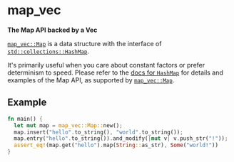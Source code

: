 # map_vec

**The Map API backed by a Vec**

[`map_vec::Map`](https://docs.rs/map_vec) is a data structure with the interface of [`std::collections::HashMap`](https://doc.rust-lang.org/std/collections/hash_map/struct.HashMap.html).

It's primarily useful when you care about constant factors or prefer determinism to speed.
Please refer to the [docs for `HashMap`](https://doc.rust-lang.org/std/collections/hash_map/struct.HashMap.html) for details and examples of the Map API, as supported by [`map_vec::Map`](https://docs.rs/map_vec).

## Example

```rust
fn main() {
  let mut map = map_vec::Map::new();
  map.insert("hello".to_string(), "world".to_string());
  map.entry("hello".to_string()).and_modify(|mut v| v.push_str("!"));
  assert_eq!(map.get("hello").map(String::as_str), Some("world!"))
}
```
